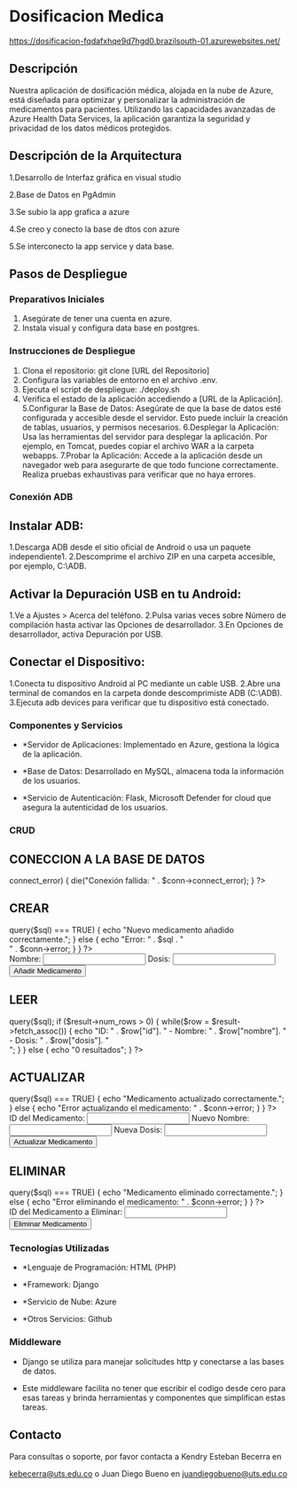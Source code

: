 # Dosificacion Medica 

https://dosificacion-fqdafxhqe9d7hgd0.brazilsouth-01.azurewebsites.net/

  

## Descripción 

Nuestra aplicación de dosificación médica, alojada en la nube de Azure, está diseñada para optimizar y personalizar la administración de medicamentos para pacientes. Utilizando las capacidades avanzadas de Azure Health Data Services, la aplicación garantiza la seguridad y privacidad de los datos médicos protegidos. 

  

## Descripción de la Arquitectura 

1.Desarrollo de Interfaz gráfica en visual studio 

2.Base de Datos en PgAdmin  

3.Se subio la app grafica a azure 

4.Se creo y conecto la base de dtos con azure 

5.Se interconecto la app service y data base. 

## Pasos de Despliegue

### Preparativos Iniciales
1. Asegúrate de tener una cuenta en azure.
2. Instala visual y configura data base en postgres.

### Instrucciones de Despliegue
1. Clona el repositorio: git clone [URL del Repositorio]
2. Configura las variables de entorno en el archivo .env.
3. Ejecuta el script de despliegue: ./deploy.sh
4. Verifica el estado de la aplicación accediendo a [URL de la Aplicación].
5.Configurar la Base de Datos: Asegúrate de que la base de datos esté configurada y accesible desde el servidor.
Esto puede incluir la creación de tablas, usuarios, y permisos necesarios.
6.Desplegar la Aplicación: Usa las herramientas del servidor para desplegar la aplicación. Por ejemplo, en Tomcat, puedes copiar el archivo WAR a la carpeta webapps.
7.Probar la Aplicación: Accede a la aplicación desde un navegador web para asegurarte de que todo funcione correctamente.
Realiza pruebas exhaustivas para verificar que no haya errores.

### Conexión ADB

## Instalar ADB:

1.Descarga ADB desde el sitio oficial de Android o usa un paquete independiente1.
2.Descomprime el archivo ZIP en una carpeta accesible, por ejemplo, C:\ADB.

## Activar la Depuración USB en tu Android:

1.Ve a Ajustes > Acerca del teléfono.
2.Pulsa varias veces sobre Número de compilación hasta activar las Opciones de desarrollador.
3.En Opciones de desarrollador, activa Depuración por USB.

## Conectar el Dispositivo:

1.Conecta tu dispositivo Android al PC mediante un cable USB.
2.Abre una terminal de comandos en la carpeta donde descomprimiste ADB (C:\ADB).
3.Ejecuta adb devices para verificar que tu dispositivo está conectado.
  

### Componentes y Servicios 

- *Servidor de Aplicaciones:  Implementado en Azure, gestiona la lógica de la aplicación. 

- *Base de Datos: Desarrollado en MySQL, almacena toda la información de los usuarios. 

- *Servicio de Autenticación: Flask, Microsoft Defender for cloud que asegura la autenticidad de los usuarios. 

### CRUD

## CONECCION A LA BASE DE DATOS

<?php
$servername = "nombre_del_servidor"; 
$username = "usuario";
$password = "contraseña";
$dbname = "nombre_base_datos";

// Crear conexión
$conn = new mysqli($servername, $username, $password, $dbname);

// Verificar conexión
if ($conn->connect_error) {
    die("Conexión fallida: " . $conn->connect_error);
}
?>

## CREAR

<?php
if(isset($_POST['submit'])){
    $nombre = $_POST['nombre'];
    $dosis = $_POST['dosis'];

    $sql = "INSERT INTO medicamentos (nombre, dosis) VALUES ('$nombre', '$dosis')";

    if ($conn->query($sql) === TRUE) {
        echo "Nuevo medicamento añadido correctamente.";
    } else {
        echo "Error: " . $sql . "<br>" . $conn->error;
    }
}
?>
<form method="POST">
    Nombre: <input type="text" name="nombre" required>
    Dosis: <input type="text" name="dosis" required>
    <button type="submit" name="submit">Añadir Medicamento</button>
</form>

## LEER

<?php
$sql = "SELECT id, nombre, dosis FROM medicamentos";
$result = $conn->query($sql);

if ($result->num_rows > 0) {
    while($row = $result->fetch_assoc()) {
        echo "ID: " . $row["id"]. " - Nombre: " . $row["nombre"]. " - Dosis: " . $row["dosis"]. "<br>";
    }
} else {
    echo "0 resultados";
}
?>

## ACTUALIZAR

<?php
if(isset($_POST['update'])){
    $id = $_POST['id'];
    $nombre = $_POST['nombre'];
    $dosis = $_POST['dosis'];

    $sql = "UPDATE medicamentos SET nombre='$nombre', dosis='$dosis' WHERE id=$id";

    if ($conn->query($sql) === TRUE) {
        echo "Medicamento actualizado correctamente.";
    } else {
        echo "Error actualizando el medicamento: " . $conn->error;
    }
}
?>
<form method="POST">
    ID del Medicamento: <input type="text" name="id" required>
    Nuevo Nombre: <input type="text" name="nombre">
    Nueva Dosis: <input type="text" name="dosis">
    <button type="submit" name="update">Actualizar Medicamento</button>
</form>

## ELIMINAR

<?php
if(isset($_POST['delete'])){
    $id = $_POST['id'];

    $sql = "DELETE FROM medicamentos WHERE id=$id";

    if ($conn->query($sql) === TRUE) {
        echo "Medicamento eliminado correctamente.";
    } else {
        echo "Error eliminando el medicamento: " . $conn->error;
    }
}
?>
<form method="POST">
    ID del Medicamento a Eliminar: <input type="text" name="id" required>
    <button type="submit" name="delete">Eliminar Medicamento</button>
</form>

### Tecnologías Utilizadas 

- *Lenguaje de Programación: HTML (PHP) 

- *Framework: Django 

- *Servicio de Nube: Azure 

- *Otros Servicios: Github 

 

     

  

### Middleware 

- Django se utiliza para manejar solicitudes http y conectarse a las bases de datos. 

- Este middleware facilita no tener que escribir el codigo desde cero para esas tareas y brinda herramientas y componentes que simplifican estas tareas. 



## Contacto 

Para consultas o soporte, por favor contacta a Kendry Esteban Becerra en 

kebecerra@uts.edu.co o Juan Diego Bueno en juandiegobueno@uts.edu.co 

 

 
